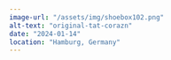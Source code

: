 ```yaml
---
image-url: "/assets/img/shoebox102.png"
alt-text: "original-tat-corazn"
date: "2024-01-14"
location: "Hamburg, Germany"
---
```


